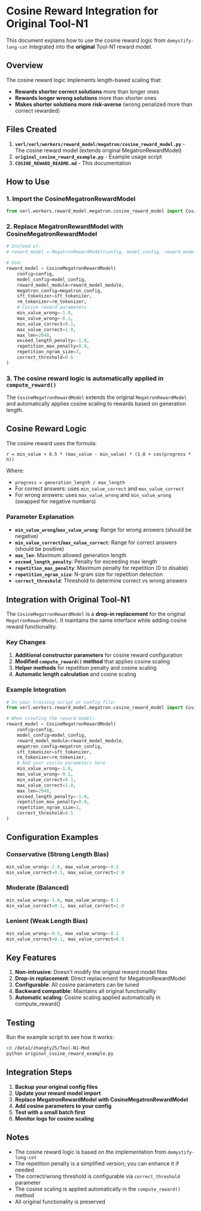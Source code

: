 # Cosine Reward Integration for Original Tool-N1

This document explains how to use the cosine reward logic from `demystify-long-cot` integrated into the **original** Tool-N1 reward model.

## Overview

The cosine reward logic implements length-based scaling that:
- **Rewards shorter correct solutions** more than longer ones
- **Rewards longer wrong solutions** more than shorter ones
- **Makes shorter solutions more risk-averse** (wrong penalized more than correct rewarded)

## Files Created

1. **`verl/verl/workers/reward_model/megatron/cosine_reward_model.py`** - The cosine reward model (extends original MegatronRewardModel)
2. **`original_cosine_reward_example.py`** - Example usage script
3. **`COSINE_REWARD_README.md`** - This documentation

## How to Use

### 1. Import the CosineMegatronRewardModel

```python
from verl.workers.reward_model.megatron.cosine_reward_model import CosineMegatronRewardModel
```

### 2. Replace MegatronRewardModel with CosineMegatronRewardModel

```python
# Instead of:
# reward_model = MegatronRewardModel(config, model_config, reward_model_module, megatron_config)

# Use:
reward_model = CosineMegatronRewardModel(
    config=config,
    model_config=model_config,
    reward_model_module=reward_model_module,
    megatron_config=megatron_config,
    sft_tokenizer=sft_tokenizer,
    rm_tokenizer=rm_tokenizer,
    # Cosine reward parameters
    min_value_wrong=-1.0,
    max_value_wrong=-0.1,
    min_value_correct=0.1,
    max_value_correct=1.0,
    max_len=2048,
    exceed_length_penalty=-1.0,
    repetition_max_penalty=0.0,
    repetition_ngram_size=3,
    correct_threshold=0.5
)
```

### 3. The cosine reward logic is automatically applied in `compute_reward()`

The `CosineMegatronRewardModel` extends the original `MegatronRewardModel` and automatically applies cosine scaling to rewards based on generation length.

## Cosine Reward Logic

The cosine reward uses the formula:
```
r = min_value + 0.5 * (max_value - min_value) * (1.0 + cos(progress * π))
```

Where:
- `progress = generation_length / max_length`
- For correct answers: uses `min_value_correct` and `max_value_correct`
- For wrong answers: uses `max_value_wrong` and `min_value_wrong` (swapped for negative numbers)

### Parameter Explanation

- **`min_value_wrong`/`max_value_wrong`**: Range for wrong answers (should be negative)
- **`min_value_correct`/`max_value_correct`**: Range for correct answers (should be positive)
- **`max_len`**: Maximum allowed generation length
- **`exceed_length_penalty`**: Penalty for exceeding max length
- **`repetition_max_penalty`**: Maximum penalty for repetition (0 to disable)
- **`repetition_ngram_size`**: N-gram size for repetition detection
- **`correct_threshold`**: Threshold to determine correct vs wrong answers

## Integration with Original Tool-N1

The `CosineMegatronRewardModel` is a **drop-in replacement** for the original `MegatronRewardModel`. It maintains the same interface while adding cosine reward functionality.

### Key Changes

1. **Additional constructor parameters** for cosine reward configuration
2. **Modified `compute_reward()` method** that applies cosine scaling
3. **Helper methods** for repetition penalty and cosine scaling
4. **Automatic length calculation** and cosine scaling

### Example Integration

```python
# In your training script or config file:
from verl.workers.reward_model.megatron.cosine_reward_model import CosineMegatronRewardModel

# When creating the reward model:
reward_model = CosineMegatronRewardModel(
    config=config,
    model_config=model_config,
    reward_model_module=reward_model_module,
    megatron_config=megatron_config,
    sft_tokenizer=sft_tokenizer,
    rm_tokenizer=rm_tokenizer,
    # Add your cosine parameters here
    min_value_wrong=-1.0,
    max_value_wrong=-0.1,
    min_value_correct=0.1,
    max_value_correct=1.0,
    max_len=2048,
    exceed_length_penalty=-1.0,
    repetition_max_penalty=0.0,
    repetition_ngram_size=3,
    correct_threshold=0.5
)
```

## Configuration Examples

### Conservative (Strong Length Bias)
```python
min_value_wrong=-2.0, max_value_wrong=-0.5
min_value_correct=0.5, max_value_correct=2.0
```

### Moderate (Balanced)
```python
min_value_wrong=-1.0, max_value_wrong=-0.1
min_value_correct=0.1, max_value_correct=1.0
```

### Lenient (Weak Length Bias)
```python
min_value_wrong=-0.5, max_value_wrong=-0.1
min_value_correct=0.1, max_value_correct=0.5
```

## Key Features

1. **Non-intrusive**: Doesn't modify the original reward model files
2. **Drop-in replacement**: Direct replacement for MegatronRewardModel
3. **Configurable**: All cosine parameters can be tuned
4. **Backward compatible**: Maintains all original functionality
5. **Automatic scaling**: Cosine scaling applied automatically in compute_reward()

## Testing

Run the example script to see how it works:
```bash
cd /data1/zhangty25/Tool-N1-Mod
python original_cosine_reward_example.py
```

## Integration Steps

1. **Backup your original config files**
2. **Update your reward model import**
3. **Replace MegatronRewardModel with CosineMegatronRewardModel**
4. **Add cosine parameters to your config**
5. **Test with a small batch first**
6. **Monitor logs for cosine scaling**

## Notes

- The cosine reward logic is based on the implementation from `demystify-long-cot`
- The repetition penalty is a simplified version; you can enhance it if needed
- The correct/wrong threshold is configurable via `correct_threshold` parameter
- The cosine scaling is applied automatically in the `compute_reward()` method
- All original functionality is preserved
